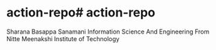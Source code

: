 # action-repo#   a c t i o n - r e p o 
 
 

Sharana Basappa Sanamani
Information Science And Engineering
From Nitte Meenakshi Institute of Technology